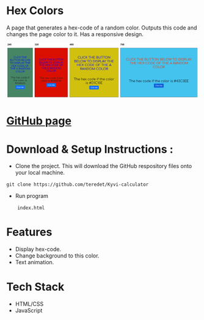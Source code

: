 # Hex Colors

A page that generates a hex-code of a random color. Outputs this code and changes the page color to it.
Has a responsive design.

![alt text](img/responsive.png)  


# [GitHub page](https://teredet.github.io/Hex-Colors/)

# Download & Setup Instructions :
* Clone the project. This will download the GitHub respository files onto your local machine.</br>
```Shell
git clone https://github.com/teredet/Kyvi-calculator
```
* Run program
```Shell
    index.html
```

# Features
* Display hex-code.
* Change background to this color.
* Text animation.
# Tech Stack
* HTML/CSS
* JavaScript
